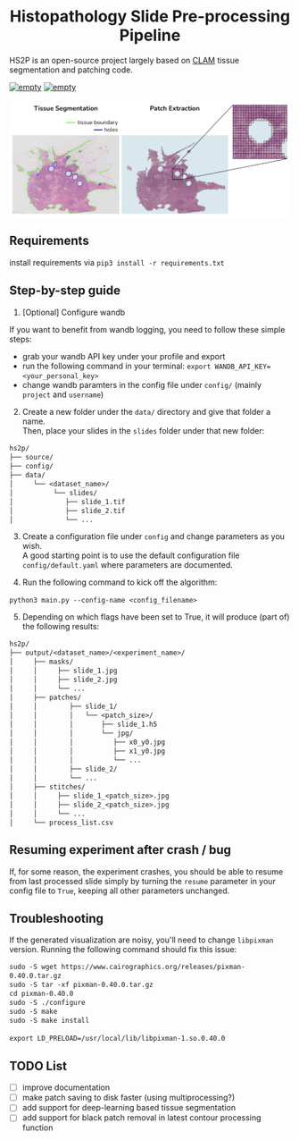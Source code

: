 <h1 align="center">Histopathology Slide Pre-processing Pipeline</h2>


HS2P is an open-source project largely based on [CLAM](https://github.com/mahmoodlab/CLAM) tissue segmentation and patching code. 

<p>
   <a href="https://github.com/psf/black"><img alt="empty" src=https://img.shields.io/badge/code%20style-black-000000.svg></a>
   <a href="https://github.com/PyCQA/pylint"><img alt="empty" src=https://img.shields.io/github/stars/clemsgrs/hs2p?style=social></a>
</p>

<img src="illustration.png" width="1000px" align="center" />

## Requirements

install requirements via `pip3 install -r requirements.txt`

## Step-by-step guide

1. [Optional] Configure wandb

If you want to benefit from wandb logging, you need to follow these simple steps:
 - grab your wandb API key under your profile and export
 - run the following command in your terminal: `export WANDB_API_KEY=<your_personal_key>`
 - change wandb paramters in the config file under `config/` (mainly `project` and `username`)

2. Create a new folder under the `data/` directory and give that folder a name.<br>
Then, place your slides in the `slides` folder under that new folder:

```
hs2p/ 
├── source/
├── config/
├── data/
│     └── <dataset_name>/
│          └── slides/
│             ├── slide_1.tif
│             ├── slide_2.tif
│             └── ...
```

3. Create a configuration file under `config` and change parameters as you wish.<br>
A good starting point is to use the default configuration file `config/default.yaml` where parameters are documented.

4. Run the following command to kick off the algorithm:

`python3 main.py --config-name <config_filename>`

5. Depending on which flags have been set to True, it will produce (part of) the following results:


```
hs2p/ 
├── output/<dataset_name>/<experiment_name>/
│     ├── masks/
│     │     ├── slide_1.jpg
│     │     ├── slide_2.jpg
│     │     └── ...
│     ├── patches/
│     │        ├── slide_1/
│     │        │   └── <patch_size>/
│     │        │       ├── slide_1.h5
│     │        │       └── jpg/
│     │        │          ├── x0_y0.jpg
│     │        │          ├── x1_y0.jpg
│     │        │          └── ...
│     │        ├── slide_2/
│     │        └── ...
│     ├── stitches/
│     │     ├── slide_1_<patch_size>.jpg
│     │     ├── slide_2_<patch_size>.jpg
│     │     └── ...
│     └── process_list.csv
```

## Resuming experiment after crash / bug

If, for some reason, the experiment crashes, you should be able to resume from last processed slide simply by turning the `resume` parameter in your config file to `True`, keeping all other parameters unchanged.

## Troubleshooting

If the generated visualization are noisy, you'll need to change `libpixman` version. Running the following command should fix this issue:

```
sudo -S wget https://www.cairographics.org/releases/pixman-0.40.0.tar.gz
sudo -S tar -xf pixman-0.40.0.tar.gz
cd pixman-0.40.0
sudo -S ./configure
sudo -S make
sudo -S make install

export LD_PRELOAD=/usr/local/lib/libpixman-1.so.0.40.0
```

## TODO List

- [ ] improve documentation
- [ ] make patch saving to disk faster (using multiprocessing?)
- [ ] add support for deep-learning based tissue segmentation
- [ ] add support for black patch removal in latest contour processing function
